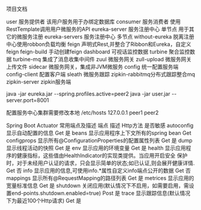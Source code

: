项目文档

user  服务提供者   该用户服务用于办绑定数据库
consumer  服务消费者     	使用RestTemplate调用用户微服务的API
eureka-server  服务注册中心      单节点		用于其它的微服务注册
eureka-servers 服务注册中心	   多节点
without-eureka 脱离注册中心使用robbon负载均衡
feign		   声明式Rest,并整合了Ribbon和Eureka，自定义feign
feign-build	   手动创建feign
dashboard	   可视话监控数据
turbine		   聚合监控数据
turbine-mq	   集成了消息收集中间件
zuul		   微服务网关
zull-upload	   微服务网关上传文件
sidecar		   微服务网关，集成非JVM微服务
config		   统一配置服务端
config-client  配置客户端
sleath		   微服务跟踪
zipkin-rabbitmq分布式跟踪整合mq
zipkin-server  zipkin服务端


java -jar      eureka.jar   --spring.profiles.active=peer2
java -jar      user.jar 	--server.port=8001

配置服务中心集群需要修改本地  /etc/hosts
127.0.0.1  peer1  peer2


Spring Boot Actuator 常用端点及描述
端点             描述																		Http方法	 	是否敏感
autoconfig		显示自动配置的信息															Get			是
beans			显示应用程序上下文所有的spring bean											Get			
configprops   	显示所有@ConfigurationProperties的配置属性列表								Get			是
dump			显示线程活动的快照															Get			是
env				显示应用的环境变量															Get			是
health			显示应用程序的健康指标，这些值由HealthIndicator的实现类提供。当应用开启安全
				保护时，对于未经用户认证的请求，只会显示简单的状态;如已认证,则会展开健康详情.		Get         否
info		  	显示应用的信息,可使用info.*属性自定义info端点公开的数据							Get			否		
mappings   		显示所有@RequestMapping的路径列表											Get       	是
metrices		显示应用的宽量标准信息						 								Get			是
shutdown	    关闭应用(默认情况下不启用，如需要启用，需设置end-points.shutdown.enabled=true)  Post     	是
trace			显示跟踪信息(默认情况下为最近100个Http请求)									Get			是

